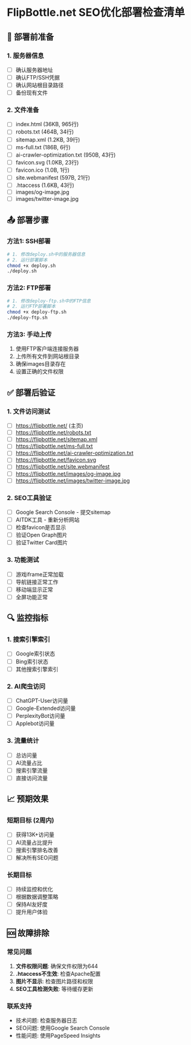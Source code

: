 # FlipBottle.net SEO优化部署检查清单

## 🚀 部署前准备

### 1. 服务器信息
- [ ] 确认服务器地址
- [ ] 确认FTP/SSH凭据
- [ ] 确认网站根目录路径
- [ ] 备份现有文件

### 2. 文件准备
- [ ] index.html (36KB, 965行)
- [ ] robots.txt (464B, 34行)
- [ ] sitemap.xml (1.2KB, 39行)
- [ ] ms-full.txt (186B, 6行)
- [ ] ai-crawler-optimization.txt (950B, 43行)
- [ ] favicon.svg (1.0KB, 23行)
- [ ] favicon.ico (1.0B, 1行)
- [ ] site.webmanifest (597B, 21行)
- [ ] .htaccess (1.6KB, 43行)
- [ ] images/og-image.jpg
- [ ] images/twitter-image.jpg

## 📤 部署步骤

### 方法1: SSH部署
```bash
# 1. 修改deploy.sh中的服务器信息
# 2. 运行部署脚本
chmod +x deploy.sh
./deploy.sh
```

### 方法2: FTP部署
```bash
# 1. 修改deploy-ftp.sh中的FTP信息
# 2. 运行FTP部署脚本
chmod +x deploy-ftp.sh
./deploy-ftp.sh
```

### 方法3: 手动上传
1. 使用FTP客户端连接服务器
2. 上传所有文件到网站根目录
3. 确保images目录存在
4. 设置正确的文件权限

## ✅ 部署后验证

### 1. 文件访问测试
- [ ] https://flipbottle.net/ (主页)
- [ ] https://flipbottle.net/robots.txt
- [ ] https://flipbottle.net/sitemap.xml
- [ ] https://flipbottle.net/ms-full.txt
- [ ] https://flipbottle.net/ai-crawler-optimization.txt
- [ ] https://flipbottle.net/favicon.svg
- [ ] https://flipbottle.net/site.webmanifest
- [ ] https://flipbottle.net/images/og-image.jpg
- [ ] https://flipbottle.net/images/twitter-image.jpg

### 2. SEO工具验证
- [ ] Google Search Console - 提交sitemap
- [ ] AITDK工具 - 重新分析网站
- [ ] 检查favicon是否显示
- [ ] 验证Open Graph图片
- [ ] 验证Twitter Card图片

### 3. 功能测试
- [ ] 游戏iframe正常加载
- [ ] 导航链接正常工作
- [ ] 移动端显示正常
- [ ] 全屏功能正常

## 🔍 监控指标

### 1. 搜索引擎索引
- [ ] Google索引状态
- [ ] Bing索引状态
- [ ] 其他搜索引擎索引

### 2. AI爬虫访问
- [ ] ChatGPT-User访问量
- [ ] Google-Extended访问量
- [ ] PerplexityBot访问量
- [ ] Applebot访问量

### 3. 流量统计
- [ ] 总访问量
- [ ] AI流量占比
- [ ] 搜索引擎流量
- [ ] 直接访问流量

## 📈 预期效果

### 短期目标 (2周内)
- [ ] 获得13K+访问量
- [ ] AI流量占比提升
- [ ] 搜索引擎排名改善
- [ ] 解决所有SEO问题

### 长期目标
- [ ] 持续监控和优化
- [ ] 根据数据调整策略
- [ ] 保持AI友好度
- [ ] 提升用户体验

## 🆘 故障排除

### 常见问题
1. **文件权限问题**: 确保文件权限为644
2. **.htaccess不生效**: 检查Apache配置
3. **图片不显示**: 检查图片路径和权限
4. **SEO工具检测失败**: 等待缓存更新

### 联系支持
- 技术问题: 检查服务器日志
- SEO问题: 使用Google Search Console
- 性能问题: 使用PageSpeed Insights 